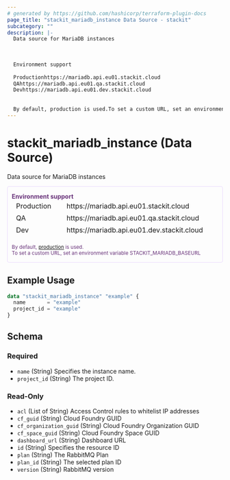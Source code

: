 ```yaml
---
# generated by https://github.com/hashicorp/terraform-plugin-docs
page_title: "stackit_mariadb_instance Data Source - stackit"
subcategory: ""
description: |-
  Data source for MariaDB instances
  
  
  
  Environment support
  
  Productionhttps://mariadb.api.eu01.stackit.cloud
  QAhttps://mariadb.api.eu01.qa.stackit.cloud
  Devhttps://mariadb.api.eu01.dev.stackit.cloud
  
  
  By default, production is used.To set a custom URL, set an environment variable STACKITMARIADBBASEURL
---
```


# stackit_mariadb_instance (Data Source)

Data source for MariaDB instances
<div class="warning" style='color: #69337A; border: solid #E9D8FD 1px; border-radius: 4px; padding-left:0.7em;margin-top:5px;'>
<span>
<p style='margin-top:1em;'>
<b>Environment support</b>
<table style='border-collapse: separate; margin:0;'>
<tr><td style='width: 100px'>Production</td><td>https://mariadb.api.eu01.stackit.cloud<td></tr>
<tr><td>QA</td><td>https://mariadb.api.eu01.qa.stackit.cloud<td></tr>
<tr><td>Dev</td><td>https://mariadb.api.eu01.dev.stackit.cloud<td></tr>
</table>
<br />
<small>By default, <a href="https://registry.terraform.io/providers/SchwarzIT/stackit/latest/docs#environment">production</a> is used.<br />To set a custom URL, set an environment variable STACKIT_MARIADB_BASEURL</small>
</p>
</span>
</div>

## Example Usage

```terraform
data "stackit_mariadb_instance" "example" {
  name       = "example"
  project_id = "example"
}
```

<!-- schema generated by tfplugindocs -->
## Schema

### Required

- `name` (String) Specifies the instance name.
- `project_id` (String) The project ID.

### Read-Only

- `acl` (List of String) Access Control rules to whitelist IP addresses
- `cf_guid` (String) Cloud Foundry GUID
- `cf_organization_guid` (String) Cloud Foundry Organization GUID
- `cf_space_guid` (String) Cloud Foundry Space GUID
- `dashboard_url` (String) Dashboard URL
- `id` (String) Specifies the resource ID
- `plan` (String) The RabbitMQ Plan
- `plan_id` (String) The selected plan ID
- `version` (String) RabbitMQ version


